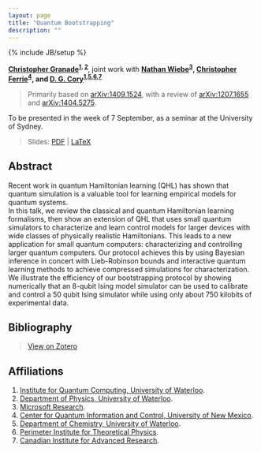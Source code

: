 ```yaml
---
layout: page
title: "Quantum Bootstrapping"
description: ""
---
```

{% include JB/setup %}

**[Christopher Granade](/)<sup>[1](#affil-iqc), [2](#affil-uwphys)</sup>**,
joint work with
**[Nathan Wiebe](http://research.microsoft.com/en-us/people/nawiebe/)<sup>[3](#affil-msr)</sup>,
[Christopher Ferrie](http://csferrie.com/)<sup>[4](#affil-cquic)</sup>, and
[D. G. Cory](http://iqc.uwaterloo.ca/iqc-directory/dcory/)<sup>[1](#affil-iqc),[5](#affil-uwchem),[6](#affil-pi),[7](#affil-cifar)</sup>**

 > Primarily based on [arXiv:1409.1524](https://scirate.com/arxiv/1409.1524), with a review of [arXiv:1207.1655](https://scirate.com/arxiv/1207.1655) and [arXiv:1404.5275](../../arb/).
 
To be presented in the week of 7 September, as a seminar at the University of Sydney.

 > Slides: [PDF](slides.pdf) | [LaTeX](slides.tex)

## Abstract ##

Recent work in quantum Hamiltonian learning (QHL) has shown that quantum simulation is a valuable tool for learning empirical models for quantum systems.  
In this talk, we review the classical and quantum Hamiltonian learning formalisms, then show an extension of QHL that uses small quantum simulators to characterize and learn control models for larger devices with wide classes of physically realistic Hamiltonians.
This leads to a new application for small quantum computers: characterizing and controlling larger quantum computers.
Our protocol achieves this by using Bayesian inference in concert with Lieb-Robinson bounds and interactive quantum learning methods to achieve compressed simulations for characterization.
We illustrate the efficiency of our bootstrapping protocol by showing numerically that an 8-qubit Ising model simulator can be used to calibrate and control a 50 qubit Ising simulator while using only about 750 kilobits of experimental data.

## Bibliography ##

 > [View on Zotero](https://www.zotero.org/cgranade/items/collectionKey/8Q8XCFST)

## Affiliations ##


1. <a id="affil-iqc"></a>[Institute for Quantum Computing, University of Waterloo](http://iqc.uwaterloo.ca).
2. <a id="affil-uwphys"></a>[Department of Physics, University of Waterloo](https://uwaterloo.ca/physics-astronomy/).
3. <a id="affil-msr"></a>[Microsoft Research](http://research.microsoft.com/en-us/).
4. <a id="affil-cquic"></a>[Center for Quantum Information and Control, University of New Mexico](http://physics.unm.edu/CQuIC/).
5. <a id="affil-uwchem"></a>[Department of Chemistry, University of Waterloo](https://uwaterloo.ca/chemistry/).
6. <a id="affil-pi"></a>[Perimeter Institute for Theoretical Physics](http://www.perimeterinstitute.ca/).
7. <a id="affil-cifar"></a>[Canadian Institute for Advanced Research](http://www.cifar.ca/).
